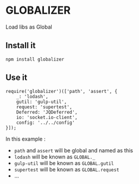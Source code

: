 GLOBALIZER
==========

Load libs as Global

Install it
----------

```
npm install globalizer
```

Use it
------

```
require('globalizer')(['path', 'assert', {
    _: 'lodash',
    gutil: 'gulp-util',
    request: 'supertest',
    Deferred: 'JQDeferred',
    io: 'socket.io-client',
    config: '../../config'
}]);
```

In this example : 

- ``path`` and ``assert`` will be global and named as this
- ``lodash`` will be known as ``GLOBAL._``
- ``gulp-util`` will be known as ``GLOBAL.gutil``
- ``supertest`` will be known as ``GLOBAL.request``
- ...